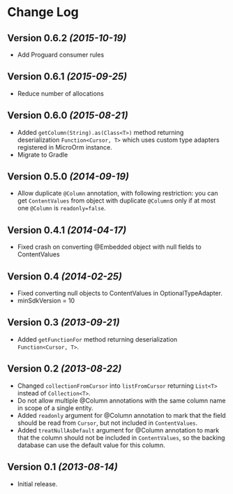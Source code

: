 Change Log
==========

Version 0.6.2 *(2015-10-19)*
----------------------------

 * Add Proguard consumer rules

Version 0.6.1 *(2015-09-25)*
----------------------------

 * Reduce number of allocations

Version 0.6.0 *(2015-08-21)*
----------------------------

 * Added `getColumn(String).as(Class<T>)` method returning deserialization `Function<Cursor, T>` which uses custom type adapters registered in MicroOrm instance.
 * Migrate to Gradle

Version 0.5.0 *(2014-09-19)*
----------------------------

 * Allow duplicate `@Column` annotation, with following restriction: you can get `ContentValues` from object with duplicate `@Column`s only if at most one `@Column` is `readonly=false`.

Version 0.4.1 *(2014-04-17)*
----------------------------

 * Fixed crash on converting @Embedded object with null fields to ContentValues

Version 0.4 *(2014-02-25)*
----------------------------

 * Fixed converting null objects to ContentValues in OptionalTypeAdapter.
 * minSdkVersion = 10

Version 0.3 *(2013-09-21)*
----------------------------

 * Added `getFunctionFor` method returning deserialization `Function<Cursor, T>`.

Version 0.2 *(2013-08-22)*
----------------------------

 * Changed `collectionFromCursor` into `listFromCursor` returning `List<T>` instead of `Collection<T>`.
 * Do not allow multiple @Column annotations with the same column name in scope of a single entity.
 * Added `readonly` argument for @Column annotation to mark that the field should be read from `Cursor`, but not included in `ContentValues`.
 * Added `treatNullAsDefault` argument for @Column annotation to mark that the column should not be included in `ContentValues`, so the backing database can use the default value for this column.


Version 0.1 *(2013-08-14)*
----------------------------

 * Initial release.
